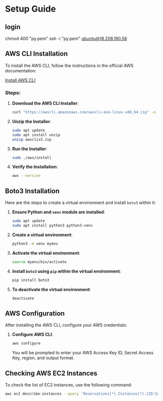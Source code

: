 # Setup Guide

## login 
chmod 400 "py.pem"
ssh -i "py.pem" ubuntu@18.208.190.58

## AWS CLI Installation

To install the AWS CLI, follow the instructions in the official AWS documentation:

[Install AWS CLI](https://docs.aws.amazon.com/cli/latest/userguide/getting-started-install.html)

### Steps:

1. **Download the AWS CLI Installer**:
    ```bash
    curl "https://awscli.amazonaws.com/awscli-exe-linux-x86_64.zip" -o "awscliv2.zip"
    ```

2. **Unzip the Installer**:
    ```bash
    sudo apt update
    sudo apt install unzip
    unzip awscliv2.zip
    ```

3. **Run the Installer**:
    ```bash
    sudo ./aws/install
    ```

4. **Verify the Installation**:
    ```bash
    aws --version
    ```

## Boto3 Installation

Here are the steps to create a virtual environment and install `boto3` within it:

1. **Ensure Python and `venv` module are installed**:
    ```bash
    sudo apt update
    sudo apt install python3 python3-venv
    ```

2. **Create a virtual environment**:
    ```bash
    python3 -m venv myenv
    ```

3. **Activate the virtual environment**:
    ```bash
    source myenv/bin/activate
    ```

4. **Install `boto3` using `pip` within the virtual environment**:
    ```bash
    pip install boto3
    ```

5. **To deactivate the virtual environment**:
    ```bash
    deactivate
    ```

## AWS Configuration

After installing the AWS CLI, configure your AWS credentials:

1. **Configure AWS CLI**:
    ```bash
    aws configure
    ```

    You will be prompted to enter your AWS Access Key ID, Secret Access Key, region, and output format.

## Checking AWS EC2 Instances

To check the list of EC2 instances, use the following command:

```bash
aws ec2 describe-instances --query 'Reservations[*].Instances[*].{ID:InstanceId,State:State.Name}' --output table
